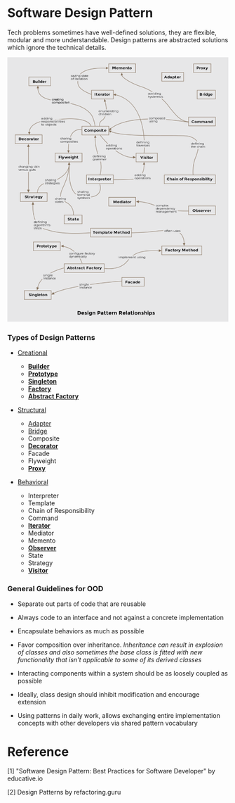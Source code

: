 # Software Design Pattern

Tech problems sometimes have well-defined solutions, they are flexible, modular and more understandable. Design patterns are abstracted solutions which ignore the technical details.

![Design Patter Relationships](./res/design-pattern-relationships.png)

### Types of Design Patterns

+ [Creational](./creational/README.md)
    * [**Builder**](./creational/builder-pattern.md)
    * [**Prototype**](./creational/prototype-pattern.md)
    * [**Singleton**](./creational/singleton-pattern.md)
    * [**Factory**](./creational/factory-pattern.md)
    * [**Abstract Factory**](./creational/abstract-factory-pattern.md)

+ [Structural](./structural/README.md)
    * [Adapter](./structural/adapter-pattern.md)
    * [Bridge](./structural/bridge-pattern.md)
    * Composite
    * [**Decorator**](./structural/decorator-pattern.md)
    * Facade
    * Flyweight
    * [**Proxy**](./structural/proxy-pattern.md)

+ [Behavioral](./behavioral/README.md)
    * Interpreter
    * Template
    * Chain of Responsibility
    * Command
    * [**Iterator**](./behavioral/iterator-pattern.md)
    * Mediator
    * Memento
    * [**Observer**](./behavioral/observer-pattern.md)
    * State
    * Strategy
    * [**Visitor**](./behavioral/visitor-pattern.md)

### General Guidelines for OOD

+ Separate out parts of code that are reusable

+ Always code to an interface and not against a concrete implementation

+ Encapsulate behaviors as much as possible

+ Favor composition over inheritance. *Inheritance can result in explosion of classes and also sometimes the base class is fitted with new functionality that isn't applicable to some of its derived classes*

+ Interacting components within a system should be as loosely coupled as possible

+ Ideally, class design should inhibit modification and encourage extension

+ Using patterns in daily work, allows exchanging entire implementation concepts with other developers via shared pattern vocabulary

# Reference

[1] "Software Design Pattern: Best Practices for Software Developer" by educative.io

[2] Design Patterns by refactoring.guru
